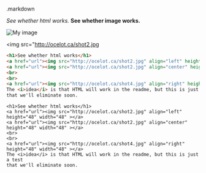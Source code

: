 .markdown

*See whether html works.*
**See whether image works.**

![My image](ocelot.ca/shot2.jpg)

<img src="http://ocelot.ca/shot2.jpg


```html
<h1>See whether html works</h1>
<a href="url"><img src="http://ocelot.ca/shot2.jpg" align="left" height="48" width="48" ></a>
<a href="url"><img src="http://ocelot.ca/shot2.jpg" align="center" height="48" width="48" ></a>
<br>
<br>
<a href="url"><img src="http://ocelot.ca/shot4.jpg" align="right" height="48" width="48" ></a>
The <i>idea</i> is that HTML will work in the readme, but this is just a test
that we'll eliminate soon.
```

```
<h1>See whether html works</h1>
<a href="url"><img src="http://ocelot.ca/shot2.jpg" align="left" height="48" width="48" ></a>
<a href="url"><img src="http://ocelot.ca/shot2.jpg" align="center" height="48" width="48" ></a>
<br>
<br>
<a href="url"><img src="http://ocelot.ca/shot4.jpg" align="right" height="48" width="48" ></a>
The <i>idea</i> is that HTML will work in the readme, but this is just a test
that we'll eliminate soon.
```
